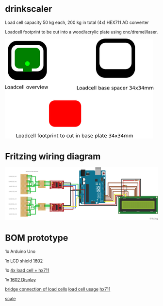 # drinkscaler

Load cell capacity 50 kg each, 200 kg in total (4x)
HEX711 AD converter

Loadcell footprint to be cut into a wood/acrylic plate using cnc/dremel/laser.

![Loadcell footprint](loadcell_footprint.png)



# Fritzing wiring diagram
![Fritzing wiring](digiscale_bb.png)

# BOM prototype

1x Arduino Uno

1x LCD shield [1602](https://www.aliexpress.com/item/32334900048.html?spm=a2g0o.productlist.0.0.1cc757bfgpq7me&algo_pvid=9c5c1325-0db9-4f84-8b9b-8c8d6a4fd1e9&algo_expid=9c5c1325-0db9-4f84-8b9b-8c8d6a4fd1e9-9&btsid=d2308039-5851-4a75-81b8-714fc4c28788&ws_ab_test=searchweb0_0%2Csearchweb201602_5%2Csearchweb201603_55)

1x [4x load cell + hx711](https://www.aliexpress.com/item/32981802410.html?spm=a2g0s.9042311.0.0.27424c4dcAwWqs)

1x [1602 Display](https://www.dx.com/p/16-x-2-character-lcd-display-module-with-blue-backlight-2013778#.XTv7mJP7TBI)


[bridge connection of load cells](https://www.tindie.com/products/lpaseen/load-cell-bridge-for-hx711-pcb-only/)
[load cell usage](https://www.youtube.com/watch?v=S12Mp8gDJmI)
[hx711](https://electronics.stackexchange.com/questions/278035/has-anyone-worked-with-hx711-load-cell-amplifier-weighting-sensor-through-ardu)

[scale](https://www.instructables.com/id/Arduino-Bathroom-Scale-With-50-Kg-Load-Cells-and-H/)